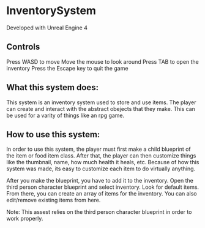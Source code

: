 # InventorySystem

Developed with Unreal Engine 4

## Controls
Press WASD to move
Move the mouse to look around
Press TAB to open the inventory
Press the Escape key to quit the game

## What this system does:
This system is an inventory system used to store and use items. The player can create and interact with the abstract obejects that they make.
This can be used for a varity of things like an rpg game.

## How to use this system:
In order to use this system, the player must first make a child blueprint of the item or food item class. After that, the player can then
customize things like the thumbnail, name, how much health it heals, etc. Because of how this system was made, its easy to customize each item to do virtually
anything.

After you make the blueprint, you have to add it to the inventory. Open the third person character blueprint and select inventory. Look for default items. From there, you can create an
array of items for the inventory. You can also edit/remove existing items from here.


Note: This assest relies on the third person character blueprint in order to work properly.
